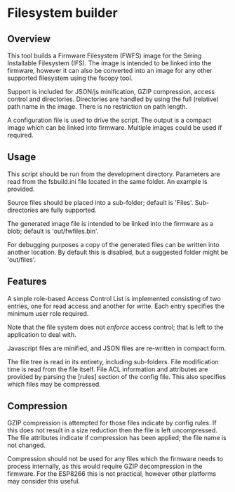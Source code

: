 # Filesystem builder

## Overview

This tool builds a Firmware Filesystem (FWFS) image for the Sming Installable Filesystem (IFS). The image is intended to be linked into the firmware, however it can also be converted into an image for any other supported filesystem using the fscopy tool.

Support is included for JSON/js minification, GZIP compression, access control and directories. Directories are handled by using the full (relative) path name in the image. There is no restriction on path length.

A configuration file is used to drive the script. The output is a compact image which can be linked into firmware. Multiple images could be used if required.

## Usage

This script should be run from the development directory. Parameters are read from the fsbuild.ini file located in the same folder. An example is provided.

Source files should be placed into a sub-folder; default is 'Files'. Sub-directories are fully supported.

The generated image file is intended to be linked into the firmware as a blob; default is 'out/fwfiles.bin'.

For debugging purposes a copy of the generated files can be written into another location. By default this is disabled, but a suggested folder might be 'out/files'.

## Features

A simple role-based Access Control List is implemented consisting of two entries, one for read access and another for write. Each entry specifies the minimum user role required.

Note that the file system does not _enforce_ access control; that is left to the application to deal with.

Javascript files are minified, and JSON files are re-written in compact form.

The file tree is read in its entirety, including sub-folders. File modification time is read from the file itself. File ACL information and attributes are provided by parsing the [rules] section of the config file. This also specifies which files may be compressed.

## Compression

GZIP compression is attempted for those files indicate by config rules. If this does not result in a size reduction then the file is left uncompressed. The file attributes indicate if compression has been applied; the file name is not changed.

Compression should not be used for any files which the firmware needs to process internally, as this would require GZIP decompression in the firmware. For the ESP8266 this is not practical, however other platforms may consider this useful.
